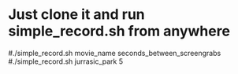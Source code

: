 # Just clone it and run simple_record.sh from anywhere
#./simple_record.sh movie_name seconds_between_screengrabs
#./simple_record.sh jurrasic_park 5
